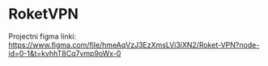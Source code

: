 # RoketVPN
Projectni figma linki:
https://www.figma.com/file/hmeAqVzJ3EzXmsLVi3iXN2/Roket-VPN?node-id=0-1&t=kvhhT8Cq7vmp9oWx-0

